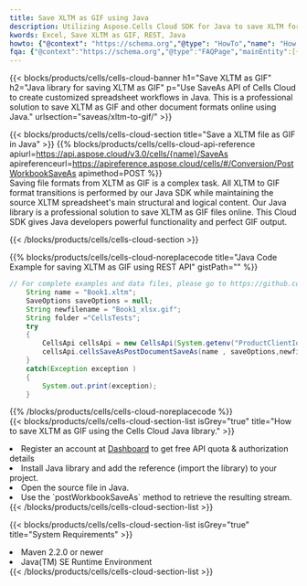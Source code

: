 ```yaml
---
title: Save XLTM as GIF using Java 
description: Utilizing Aspose.Cells Cloud SDK for Java to save XLTM format file as GIF format file. 
kwords: Excel, Save XLTM as GIF, REST, Java
howto: {"@context": "https://schema.org","@type": "HowTo","name": "How to save XLTM as GIF using the Cells Cloud Java library.","description": "How to save XLTM as GIF using the Cells Cloud Java library.","image": {"@type": "ImageObject"},"url": "/java/saveas/xltm-to-gif/","step": [{ "@type": "HowToStep","name": "How to save XLTM as GIF using the Cells Cloud Java library. step 1", "image": {"@type": "ImageObject",},"url": "/java/saveas/xltm-to-gif/","text": "Register an account at <a href='https://dashboard.aspose.cloud/'>Dashboard</a> to get free API quota & authorization details",},{ "@type": "HowToStep","name": "How to save XLTM as GIF using the Cells Cloud Java library. step 1", "image": {"@type": "ImageObject",},"url": "/java/saveas/xltm-to-gif/","text": "Install Java library and add the reference (import the library) to your project.",},{ "@type": "HowToStep","name": "How to save XLTM as GIF using the Cells Cloud Java library. step 1", "image": {"@type": "ImageObject",},"url": "/java/saveas/xltm-to-gif/","text": "Open the source file in Java.",},{ "@type": "HowToStep","name": "How to save XLTM as GIF using the Cells Cloud Java library. step 1", "image": {"@type": "ImageObject",},"url": "/java/saveas/xltm-to-gif/","text": "Use the `postWorkbookSaveAs` method to retrieve the resulting stream.",}, ],"supply": {"@type": "HowToSupply","name": "document"},"tool": [{"@type": "HowToTool","name": "IntelliJ IDEA, Visual Studio Code, Eclipse"},{"@type": "HowToTool","name": "Aspose Cells"}],"totalTime": "PT6M"}
fqa: {"@context":"https://schema.org","@type":"FAQPage","mainEntity":[{"@type":"Question","name":"Why save file as other formats file in C# using REST API?","acceptedAnswer":{"@type":"Answer","text":"Documents are encoded in many ways, and some files may be incompatible with the software you use. To open and read such files, just save them as appropriate file formats.<br/><ol><li>Install .NET SDK and add the reference (import the library) to your project.</li><li>Open the source file in C# using REST API.</li><li>Call the PostWorkbookSaveAsRequest() method, passing an output filename with required extension.</li><li>Get the result of save as a separate file.</li></ol>"}},{"@type":"Question","name":"What file formats can I save as with your C# library?","acceptedAnswer":{"@type":"Answer","text":"We support a variety of file formats for conversion using .NET library, including XLSX, Excel, xls , PDF, CSV, HTML, Markdown, XML, PNG, JPG, TIFF, Json, TXT and many more."}},{"@type":"Question","name":"What is the maximum allowed file size for conversion using this .NET library?","acceptedAnswer":{"@type":"Answer","text":"There are no file size limits for format conversions using .NET library."}}]}
---
```



{{< blocks/products/cells/cells-cloud-banner h1="Save XLTM as GIF" h2="Java library for saving XLTM as GIF" p="Use SaveAs API of Cells Cloud to create customized spreadsheet workflows in Java. This is a professional solution to save XLTM as GIF and other document formats online using Java." urlsection="saveas/xltm-to-gif/" >}}

{{< blocks/products/cells/cells-cloud-section  title="Save a XLTM file as GIF in Java" >}}
{{% blocks/products/cells/cells-cloud-api-reference  apiurl=https://api.aspose.cloud/v3.0/cells/{name}/SaveAs  apireferenceurl=https://apireference.aspose.cloud/cells/#/Conversion/PostWorkbookSaveAs  apimethod=POST %}}
<br/>
Saving file formats from XLTM as GIF is a complex task. All XLTM to GIF format transitions is performed by our Java SDK while maintaining the source XLTM spreadsheet's main structural and logical content. Our Java library is a professional solution to save XLTM as GIF files online. This Cloud SDK gives Java developers powerful functionality and perfect GIF output.

{{< /blocks/products/cells/cells-cloud-section >}}

{{% blocks/products/cells/cells-cloud-noreplacecode title="Java Code Example for saving XLTM as GIF using REST API" gistPath="" %}}
  
```java
// For complete examples and data files, please go to https://github.com/aspose-cells-cloud/aspose-cells-cloud-java/
    String name = "Book1.xltm";
    SaveOptions saveOptions = null;
    String newfilename = "Book1_xlsx.gif";
    String folder ="CellsTests";
    try 
    {
        CellsApi cellsApi = new CellsApi(System.getenv("ProductClientId"), System.getenv("ProductClientSecret"));
        cellsApi.cellsSaveAsPostDocumentSaveAs(name , saveOptions,newfilename,false,false,folder,null,null,null,true);                       
    }
    catch(Exception exception )
    {
        System.out.print(exception);
    }
```
  
{{% /blocks/products/cells/cells-cloud-noreplacecode  %}}
<br/>
{{< blocks/products/cells/cells-cloud-section-list isGrey="true"  title="How to save XLTM as GIF using the Cells Cloud Java library." >}}
<li>Register an account at <a href="https://dashboard.aspose.cloud/">Dashboard</a> to get free API quota & authorization details</li>
<li>Install Java library and add the reference (import the library) to your project.</li>
<li>Open the source file in Java.</li>
<li>Use the `postWorkbookSaveAs` method to retrieve the resulting stream.</li>
{{< /blocks/products/cells/cells-cloud-section-list >}}

{{< blocks/products/cells/cells-cloud-section-list isGrey="true"  title="System Requirements" >}}
<li>Maven 2.2.0 or newer</li>
<li>Java(TM) SE Runtime Environment</li>
{{< /blocks/products/cells/cells-cloud-section-list >}}
